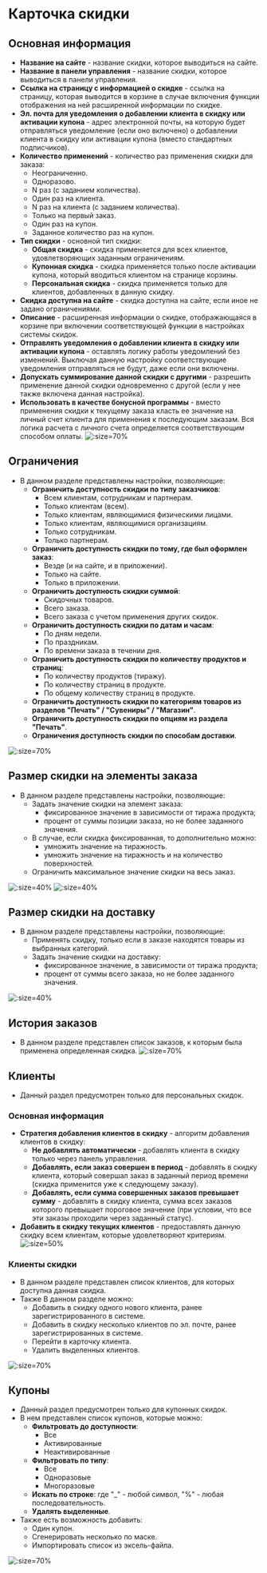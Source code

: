 # Карточка скидки

## Основная информация
* __Название на сайте__ - название скидки, которое выводиться на сайте.
* __Название в панели управления__ - название скидки, которое выводиться в панели управления.
* __Ссылка на страницу с информацией о скидке__ - ссылка на страницу, которая выводится в корзине в случае включения функции отображения на ней расширенной информации по скидке.
* __Эл. почта для уведомления о добавлении клиента в скидку или активации купона__ - адрес электронной почты, на которую будет отправляться уведомление (если оно включено) о добавлении клиента в скидку или активации купона (вместо стандартных подписчиков).
* __Количество применений__ - количество раз применения скидки для заказа:
    + Неограниченно.
    + Одноразово.
    + N раз (с заданием количества).
    + Один раз на клиента.
    + N раз на клиента (с заданием количества).
    + Только на первый заказ.
    + Один раз на купон.
    + Заданное количество раз на купон.
* __Тип скидки__ - основной тип скидки:
    + __Общая скидка__ - скидка применяется для всех клиентов, удовлетворяющих заданным ограничениям.
    + __Купонная скидка__ - скидка применяется только после активации купона, который вводиться клиентом на странице корзины.
    + __Персональная скидка__ - скидка применяется только для клиентов, добавленных в данную скидку.
* __Скидка доступна на сайте__ - скидка доступна на сайте, если иное не задано ограничениями.
* __Описание__ - расширенная информации о скидке, отображающаяся в корзине при включении соответствующей функции в настройках системы скидок.
* __Отправлять уведомления о добавлении клиента в скидку или активации купона__ - оставлять логику работы уведомлений без изменений. Выключая данную настройку соответствующие уведомления отправляться не будут, даже если они включены.
* __Допускать суммирование данной скидки с другими__ - разрешить применение данной скидки одновременно с другой (если у нее также включена данная настройка).
* __Использовать в качестве бонусной программы__ - вместо применения скидки к текущему заказа класть ее значение на личный счет клиента для применения к последующим заказам. Вся логика расчета с личного счета определяется соответствующим способом оплаты.
![](../_media/marketing/marketing01.png ':size=70%')

## Ограничения
* В данном разделе представлены настройки, позволяющие:
    + __Ограничить доступность скидки по типу заказчиков__:
        - Всем клиентам, сотрудникам и партнерам.
        - Только клиентам (всем).
        - Только клиентам, являющимися физическими лицами.
        - Только клиентам, являющимися организациям.
        - Только сотрудникам.
        - Только партнерам.
    + __Ограничить доступность скидки по тому, где был оформлен заказ__:
        - Везде (и на сайте, и в приложении).
        - Только на сайте.
        - Только в приложении.
    + __Ограничить доступность скидки суммой__:
        - Скидочных товаров.
        - Всего заказа.
        - Всего заказа с учетом применения других скидок.
    + __Ограничить доступность скидки по датам и часам__:
        - По дням недели.
        - По праздникам.
        - По времени заказа в течении дня.
    + __Ограничить доступность скидки по количеству продуктов и страниц__:
        - По количеству продуктов (тиражу).
        - По количеству страниц в продукте.
        - По общему количеству страниц в продукте.
    + __Ограничить доступность скидки по категориям товаров из разделов "Печать" / "Сувениры" / "Магазин"__.
    + __Ограничить доступность скидки по опциям из раздела "Печать"__.
    + __Ограничения доступность скидки по способам доставки__.

![](../_media/marketing/marketing02.png ':size=70%')

## Размер скидки на элементы заказа
* В данном разделе представлены настройки, позволяющие:
    + Задать значение скидки на элемент заказа:
        - фиксированное значение в зависимости от тиража продукта;
        - процент от суммы позиции заказа, но не более заданного значения.
    + В случае, если скидка фиксированная, то дополнительно можно:
        - умножить значение на тиражность.
        - умножить значение на тиражность и на количество поверхностей.
    + Ограничить максимальное значение скидки на весь заказ.

![](../_media/marketing/marketing03.png ':size=40%') ![](../_media/marketing/marketing04.png ':size=40%')

## Размер скидки на доставку
* В данном разделе представлены настройки, позволяющие:
    + Применять скидку, только если в заказе находятся товары из выбранных категорий.
    + Задать значение скидки на доставку:
        - фиксированное значение, в зависимости от тиража продукта;
        - процент от суммы всего заказа, но не более заданного значения.

![](../_media/marketing/marketing05.png ':size=40%')

## История заказов
* В данном разделе представлен список заказов, к которым была применена определенная скидка.
![](../_media/marketing/marketing06.png ':size=70%')

## Клиенты
* Данный раздел предусмотрен только для персональных скидок.

### Основная информация
* __Стратегия добавления клиентов в скидку__ - алгоритм добавления клиентов в скидку:
    + __Не добавлять автоматически__ - добавлять клиента в скидку только через панель управления.
    + __Добавлять, если заказ совершен в период__ - добавлять в скидку клиента, который совершал заказ в заданный период времени (скидка применится уже к следующему заказу).
    + __Добавлять, если сумма совершенных заказов превышает сумму__ - добавлять в скидку клиента, сумма всех заказов которого превышает пороговое значение (при условии, что все эти заказы проходили через заданный статус).
* __Добавить в скидку текущих клиентов__ - предоставлять данную скидку всем клиентам, которые удовлетворяют критериям.
![](../_media/marketing/marketing07.png ':size=50%')

### Клиенты скидки
* В данном разделе представлен список клиентов, для которых доступна данная скидка.
* Также В данном разделе можно:
    + Добавить в скидку одного нового клиента, ранее зарегистрированного в системе.
    + Добавить в скидку несколько клиентов по эл. почте, ранее зарегистрированных в системе.
    + Перейти в карточку клиента.
    + Удалить выделенных клиентов.

![](../_media/marketing/marketing08.png ':size=70%')

## Купоны
* Данный раздел предусмотрен только для купонных скидок.
* В нем представлен список купонов, которые можно:
    + __Фильтровать до доступности__:
        - Все
        - Активированные
        - Неактивированные
    + __Фильтровать по типу__:
        - Все
        - Одноразовые
        - Многоразовые
    + __Искать по строке__: где "\_" - любой символ, "%" - любая последовательность.
    + __Удалять выделенные__.
* Также есть возможность добавить:
    + Один купон.
    + Сгенерировать несколько по маске.
    + Импортировать список из эксель-файла.

![](../_media/marketing/marketing09.png ':size=70%')